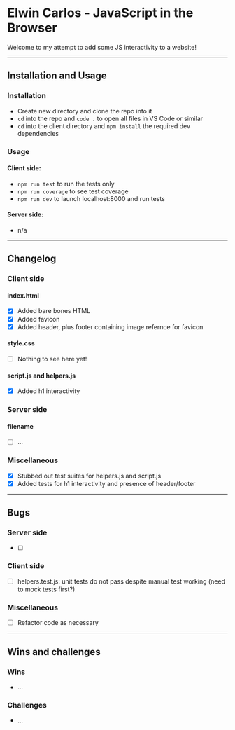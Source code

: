 # Elwin Carlos - JavaScript in the Browser

Welcome to my attempt to add some JS interactivity to a website!

***

## Installation and Usage

### Installation

- Create new directory and clone the repo into it
- `cd` into the repo and `code .` to open all files in VS Code or similar
- `cd` into the client directory and `npm install` the required dev dependencies

### Usage

#### Client side:
- `npm run test` to run the tests only
- `npm run coverage` to see test coverage
- `npm run dev` to launch localhost:8000 and run tests

#### Server side:
- n/a

***

## Changelog

### Client side

#### index.html

- [x] Added bare bones HTML
- [x] Added favicon
- [x] Added header, plus footer containing image refernce for favicon 

#### style.css

- [ ] Nothing to see here yet!

#### script.js and helpers.js

- [x] Added h1 interactivity

### Server side

#### filename

- [ ] ...

### Miscellaneous

- [x] Stubbed out test suites for helpers.js and script.js
- [x] Added tests for h1 interactivity and presence of header/footer
 
***

## Bugs

### Server side

- [ ] 

### Client side

- [ ] helpers.test.js: unit tests do not pass despite manual test working (need to mock tests first?) 

### Miscellaneous

- [ ] Refactor code as necessary

***

## Wins and challenges

### Wins

- ...

### Challenges

- ...
